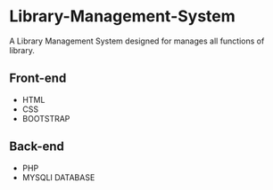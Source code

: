 
# Library-Management-System
A Library Management System designed for manages all functions of library.







## Front-end

- HTML 
- CSS
- BOOTSTRAP

## Back-end
- PHP
- MYSQLI DATABASE



